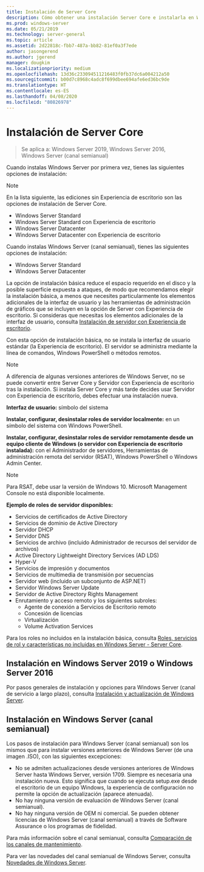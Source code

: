 ```yaml
---
title: Instalación de Server Core
description: Cómo obtener una instalación Server Core e instalarla en Windows Server 2019, Windows Server 2016 o Windows Server (canal semianual).
ms.prod: windows-server
ms.date: 05/21/2019
ms.technology: server-general
ms.topic: article
ms.assetid: 2d22818c-fbb7-487a-bb82-81ef0a3f7ede
author: jasongerend
ms.author: jgerend
manager: dougkim
ms.localizationpriority: medium
ms.openlocfilehash: 13d36c233094511216483f0fb37dc6a004212a50
ms.sourcegitcommit: b00d7c8968c4adc8f699dbee694afe6ed36bc9de
ms.translationtype: HT
ms.contentlocale: es-ES
ms.lasthandoff: 04/08/2020
ms.locfileid: "80826978"
---
```

# <a name="install-server-core"></a>Instalación de Server Core

> Se aplica a: Windows Server 2019, Windows Server 2016, Windows Server (canal semianual)
  
Cuando instalas Windows Server por primera vez, tienes las siguientes opciones de instalación:

>[!NOTE]
> En la lista siguiente, las ediciones sin Experiencia de escritorio son las opciones de instalación de Server Core.

-    Windows Server Standard
-    Windows Server Standard con Experiencia de escritorio
-    Windows Server Datacenter
-    Windows Server Datacenter con Experiencia de escritorio

Cuando instalas Windows Server (canal semianual), tienes las siguientes opciones de instalación:

-    Windows Server Standard 
-    Windows Server Datacenter

La opción de instalación básica reduce el espacio requerido en el disco y la posible superficie expuesta a ataques, de modo que recomendamos elegir la instalación básica, a menos que necesites particularmente los elementos adicionales de la interfaz de usuario y las herramientas de administración de gráficos que se incluyen en la opción de Server con Experiencia de escritorio. Si consideras que necesitas los elementos adicionales de la interfaz de usuario, consulta [Instalación de servidor con Experiencia de escritorio](Getting-Started-with-Server-with-Desktop-Experience.md). 

Con esta opción de instalación básica, no se instala la interfaz de usuario estándar (la Experiencia de escritorio). El servidor se administra mediante la línea de comandos, Windows PowerShell o métodos remotos.

>[!NOTE]
>
>A diferencia de algunas versiones anteriores de Windows Server, no se puede convertir entre Server Core y Servidor con Experiencia de escritorio tras la instalación. Si instala Server Core y más tarde decides usar Servidor con Experiencia de escritorio, debes efectuar una instalación nueva.

**Interfaz de usuario:** símbolo del sistema

**Instalar, configurar, desinstalar roles de servidor localmente:** en un símbolo del sistema con Windows PowerShell.

**Instalar, configurar, desinstalar roles de servidor remotamente desde un equipo cliente de Windows (o servidor con Experiencia de escritorio instalada):** con el Administrador de servidores, Herramientas de administración remota del servidor (RSAT), Windows PowerShell o Windows Admin Center.

>[!NOTE]
>
>Para RSAT, debe usar la versión de Windows 10.
>Microsoft Management Console no está disponible localmente.

**Ejemplo de roles de servidor disponibles:**

- Servicios de certificados de Active Directory
- Servicios de dominio de Active Directory
- Servidor DHCP
- Servidor DNS
- Servicios de archivo (incluido Administrador de recursos del servidor de archivos)
- Active Directory Lightweight Directory Services (AD LDS)
- Hyper-V
- Servicios de impresión y documentos
- Servicios de multimedia de transmisión por secuencias
- Servidor web (incluido un subconjunto de ASP.NET)
- Servidor Windows Server Update
- Servidor de Active Directory Rights Management
- Enrutamiento y acceso remoto y los siguientes subroles:
   - Agente de conexión a Servicios de Escritorio remoto
   - Concesión de licencias
   - Virtualización
   - Volume Activation Services

Para los roles no incluidos en la instalación básica, consulta [Roles, servicios de rol y características no incluidas en Windows Server - Server Core](../administration/server-core/server-core-removed-roles.md).

## <a name="installing-on-windows-server-2019-or-windows-server-2016"></a>Instalación en Windows Server 2019 o Windows Server 2016

Por pasos generales de instalación y opciones para Windows Server (canal de servicio a largo plazo), consulta [Instalación y actualización de Windows Server](installation-and-upgrade.md).

## <a name="installing-on-windows-server-semi-annual-channel"></a>Instalación en Windows Server (canal semianual)

Los pasos de instalación para Windows Server (canal semianual) son los mismos que para instalar versiones anteriores de Windows Server (de una imagen .ISO), con las siguientes excepciones:

- No se admiten actualizaciones desde versiones anteriores de Windows Server hasta Windows Server, versión 1709. Siempre es necesaria una instalación nueva.
   Esto significa que cuando se ejecuta setup.exe desde el escritorio de un equipo Windows, la experiencia de configuración no permite la opción de actualización (aparece atenuada).
- No hay ninguna versión de evaluación de Windows Server (canal semianual).
- No hay ninguna versión de OEM ni comercial. Se pueden obtener licencias de Windows Server (canal semianual) a través de Software Assurance o los programas de fidelidad.

Para más información sobre el canal semianual, consulta [Comparación de los canales de mantenimiento](../get-started-19/servicing-channels-19.md).

Para ver las novedades del canal semianual de Windows Server, consulta [Novedades de Windows Server](whats-new-in-windows-server.md).
